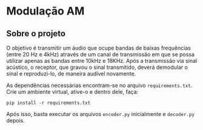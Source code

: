 # Modulação AM

## Sobre o projeto

O objetivo é transmitir um áudio que ocupe bandas de baixas frequências (entre 20 Hz e 4kHz) através de um canal de transmissão em que se possa utilizar apenas as bandas entre 10kHz e 18KHz. Após a transmissão via sinal acústico, o receptor, que gravou o sinal transmitido, deverá demodular o sinal e reproduzi-lo, de maneira audível novamente.

As dependências necessárias encontram-se no arquivo `requirements.txt`. Crie um ambiente virtual, ative-o e dentro dele, faça:

```
pip install -r requirements.txt
```

Após isso, basta executar os arquivos `encoder.py` inicialmente e `decoder.py` depois.